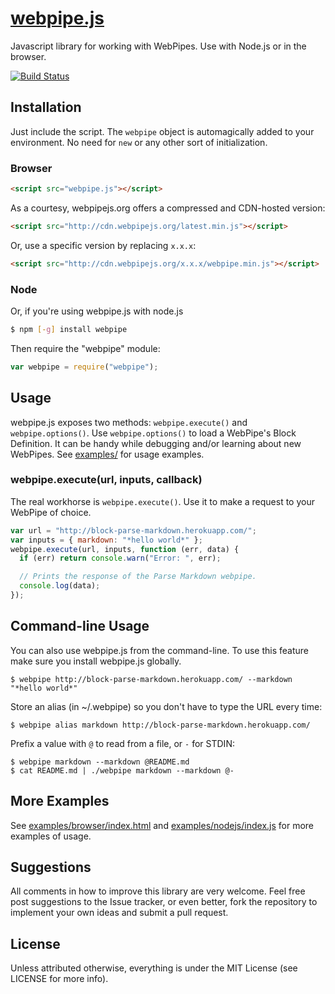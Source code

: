 # [webpipe.js](https://github.com/webpipes/webpipe.js)

Javascript library for working with WebPipes. Use with Node.js or in the browser.

[![Build Status](https://travis-ci.org/webpipes/webpipe.js.png?branch=master)](https://travis-ci.org/webpipes/webpipe.js)

## Installation

Just include the script. The `webpipe` object is automagically added to your environment. No need for `new` or any other sort of initialization. 

### Browser

``` html
<script src="webpipe.js"></script>
```

As a courtesy, webpipejs.org offers a compressed and CDN-hosted version:

 ``` html
<script src="http://cdn.webpipejs.org/latest.min.js"></script>
```

Or, use a specific version by replacing <code>x.x.x</code>:

 ``` html
<script src="http://cdn.webpipejs.org/x.x.x/webpipe.min.js"></script>
```

### Node

Or, if you're using webpipe.js with node.js
``` sh
$ npm [-g] install webpipe
```

Then require the "webpipe" module:

``` javascript
var webpipe = require("webpipe");
```

## Usage

webpipe.js exposes two methods: `webpipe.execute()` and `webpipe.options()`. Use `webpipe.options()` to load a WebPipe's Block Definition. It can be handy while debugging and/or learning about new WebPipes. See [examples/](https://github.com/webpipes/webpipe.js/blob/master/examples/) for usage examples.

### webpipe.execute(url, inputs, callback)

The real workhorse is `webpipe.execute()`. Use it to make a request to your WebPipe of choice.

``` javascript
var url = "http://block-parse-markdown.herokuapp.com/";
var inputs = { markdown: "*hello world*" };
webpipe.execute(url, inputs, function (err, data) {
  if (err) return console.warn("Error: ", err);

  // Prints the response of the Parse Markdown webpipe.
  console.log(data);
});
``` 

## Command-line Usage 

You can also use webpipe.js from the command-line. To use this feature make sure you install webpipe.js globally. 

	$ webpipe http://block-parse-markdown.herokuapp.com/ --markdown "*hello world*"

Store an alias (in ~/.webpipe) so you don't have to type the URL every time:

	$ webpipe alias markdown http://block-parse-markdown.herokuapp.com/

Prefix a value with `@` to read from a file, or `-` for STDIN:

	$ webpipe markdown --markdown @README.md
	$ cat README.md | ./webpipe markdown --markdown @-

## More Examples

See [examples/browser/index.html](https://github.com/webpipes/webpipe.js/blob/master/examples/browser/index.html) and [examples/nodejs/index.js](https://github.com/webpipes/webpipe.js/blob/master/examples/nodejs/index.js) for more examples of usage.

## Suggestions

All comments in how to improve this library are very welcome. Feel free post suggestions to the Issue tracker, or even better, fork the repository to implement your own ideas and submit a pull request.

## License

Unless attributed otherwise, everything is under the MIT License (see LICENSE for more info).
